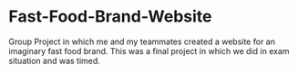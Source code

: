 # Fast-Food-Brand-Website
Group Project in which me and my teammates created a website for an imaginary fast food brand. This was a final project in which we did in exam situation and was timed.
